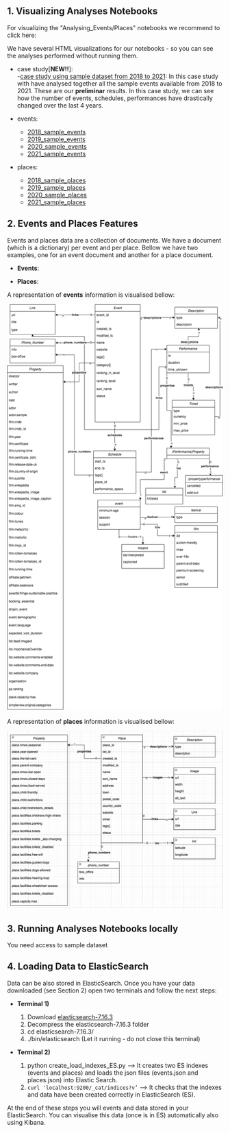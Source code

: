 ## 1. Visualizing Analyses Notebooks
For visualizing the "Analysing_Events/Places" notebooks we recommend to click here:

We have several HTML visualizations for our notebooks - so you can see the analyses performed without running them. 


 - case study[**NEW!!**]:  
       -[case study using sample dataset from 2018 to 2021](https://storage.googleapis.com/case_study_list/Case_Study.html): In this case study with have analysed together all the sample events available from 2018 to 2021. These are our **preliminar** results. In this case study, we can see how the number of events, schedules, performances have drastically changed over the last 4 years.   

  - events:
	- [2018_sample_events](https://rosafilgueira.github.io/Exploring_TheList_Data/mining_LIST_2018_2021_data/html_visualizations/Analysing_Events_sample_20180501.html) 
	- [2019_sample_events](https://rosafilgueira.github.io/Exploring_TheList_Data/mining_LIST_2018_2021_data/html_visualizations/Analysing_Events_sample_20190501.html) 
	- [2020_sample_events](https://rosafilgueira.github.io/Exploring_TheList_Data/mining_LIST_2018_2021_data/html_visualizations/Analysing_Events_sample_20200501.html) 
	- [2021_sample_events](https://rosafilgueira.github.io/Exploring_TheList_Data/mining_LIST_2018_2021_data/html_visualizations/Analysing_Events_sample_20210501.html) 
  - places:
	- [2018_sample_places](https://rosafilgueira.github.io/Exploring_TheList_Data/mining_LIST_2018_2021_data/html_visualizations/Analysing_Places_sample_20180501.html) 
	- [2019_sample_places](https://rosafilgueira.github.io/Exploring_TheList_Data/mining_LIST_2018_2021_data/html_visualizations/Analysing_Places_sample_20190501.html) 
	- [2020_sample_places](https://rosafilgueira.github.io/Exploring_TheList_Data/mining_LIST_2018_2021_data/html_visualizations/Analysing_Places_sample_20100501.html) 
	- [2021_sample_places](https://rosafilgueira.github.io/Exploring_TheList_Data/mining_LIST_2018_2021_data/html_visualizations/Analysing_Places_sample_20210501.html) 


## 2. Events and Places Features

Events and places data are a collection of documents. We have a document (which is a dictionary) per event and per place.
Bellow we have two examples, one for an event document and another for a place document. 

- **Events**: 

- **Places**:


A representation of **events** information is visualised  bellow:

<img width="1121" alt="events_classes" src="./events_classes.png">

A representation of **places** information is visualised bellow:

<img width="1121" alt="places_classes" src="./places_classes.png">

## 3. Running Analyses Notebooks locally

You need access to sample dataset 

## 4. Loading Data to ElasticSearch

Data can be also stored in ElasticSearch. Once you have your data downloaded (see Section 2) open two terminals and follow the next steps:
- **Terminal 1)**
  1. Download [elasticsearch-7.16.3](https://www.elastic.co/downloads/elasticsearch)
  2. Decompress the elasticsearch-7.16.3 folder
  3. cd elasticsearch-7.16.3/
  4. ./bin/elasticsearch 
  (Let it running - do not close this terminal)

- **Terminal  2)**
   1. python create_load_indexes_ES.py  —> It creates two ES indexes (events and places) and loads the json files (events.json and places.json) into Elastic Search. 
   2. ``` curl 'localhost:9200/_cat/indices?v’ ``` —> It checks that the indexes and data have been created correctly in ElasticSearch (ES).

At the end of these steps you will events and data stored in your ElasticSearch. You can visualise this data (once is in ES) automatically also using Kibana. 

